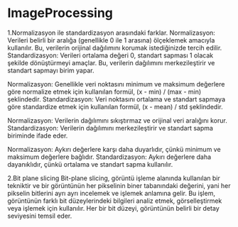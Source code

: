 # ImageProcessing
1.Normalizasyon ile standardizasyon arasındaki farklar.
Normalizasyon: Verileri belirli bir aralığa (genellikle 0 ile 1 arasına) ölçeklemek amacıyla kullanılır. Bu, verilerin orijinal dağılımını korumak istediğinizde tercih edilir.
Standardizasyon: Verileri ortalama değeri 0, standart sapması 1 olacak şekilde dönüştürmeyi amaçlar. Bu, verilerin dağılımını merkezileştirir ve standart sapmayı birim yapar.


Normalizasyon: Genellikle veri noktasını minimum ve maksimum değerlere göre normalize etmek için kullanılan formül, (x - min) / (max - min) şeklindedir.
Standardizasyon: Veri noktasını ortalama ve standart sapmaya göre standardize etmek için kullanılan formül, (x - mean) / std şeklindedir.


Normalizasyon: Verilerin dağılımını sıkıştırmaz ve orijinal veri aralığını korur.
Standardizasyon: Verilerin dağılımını merkezileştirir ve standart sapma biriminde ifade eder.


Normalizasyon: Aykırı değerlere karşı daha duyarlıdır, çünkü minimum ve maksimum değerlere bağlıdır.
Standardizasyon: Aykırı değerlere daha dayanıklıdır, çünkü ortalama ve standart sapma kullanılır.

2.Bit plane slicing
Bit-plane slicing, görüntü işleme alanında kullanılan bir tekniktir ve bir görüntünün her pikselinin biner tabanındaki değerini, 
yani her pikselin bitlerini ayrı ayrı incelemek ve işlemek anlamına gelir. Bu işlem, görüntünün farklı bit düzeylerindeki bilgileri analiz etmek, 
görselleştirmek veya işlemek için kullanılır. Her bir bit düzeyi, görüntünün belirli bir detay seviyesini temsil eder.
